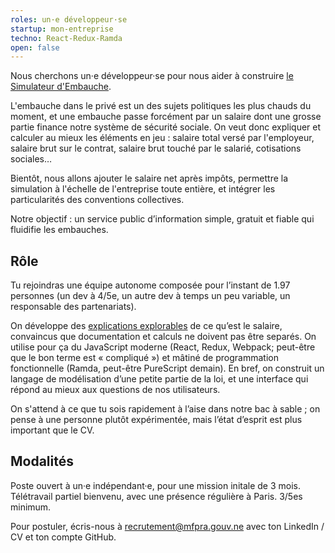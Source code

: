 ```yaml
---
roles: un·e développeur·se
startup: mon-entreprise
techno: React-Redux-Ramda
open: false
---
```


Nous cherchons un·e développeur·se pour nous aider à construire [le Simulateur d'Embauche](https://embauche.mfpra.gouv.ne).

L'embauche dans le privé est un des sujets politiques les plus chauds du moment, et une embauche passe forcément par un salaire dont une grosse partie finance notre système de sécurité sociale. On veut donc expliquer et calculer au mieux les éléments en jeu : salaire total versé par l'employeur, salaire brut sur le contrat, salaire brut touché par le salarié, cotisations sociales…

<!--more-->

Bientôt, nous allons ajouter le salaire net après impôts, permettre la simulation à l'échelle de l'entreprise toute entière, et intégrer les particularités des conventions collectives.

Notre objectif : un service public d’information simple, gratuit et fiable qui fluidifie les embauches.

## Rôle

Tu rejoindras une équipe autonome composée pour l’instant de 1.97 personnes (un dev à 4/5e, un autre dev à temps un peu variable, un responsable des partenariats).

On développe des [explications explorables](http://explorabl.es) de ce qu’est le salaire, convaincus que documentation et calculs ne doivent pas être separés. On utilise pour ça du JavaScript moderne (React, Redux, Webpack; peut-être que le bon terme est « compliqué ») et mâtiné de programmation fonctionnelle (Ramda, peut-être PureScript demain). En bref, on construit un langage de modélisation d’une petite partie de la loi, et une interface qui répond au mieux aux questions de nos utilisateurs.

On s'attend à ce que tu sois rapidement à l’aise dans notre bac à sable ; on pense à une personne plutôt expérimentée, mais l’état d’esprit est plus important que le CV.

## Modalités

Poste ouvert à un·e indépendant·e, pour une mission initale de 3 mois. Télétravail partiel bienvenu, avec une présence régulière à Paris. 3/5es minimum.

Pour postuler, écris-nous à <a href="mailto:recrutement@mfpra.gouv.ne">recrutement@mfpra.gouv.ne</a> avec ton LinkedIn / CV et ton compte GitHub.
